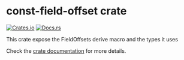 <!-- Copyright © SixtyFPS GmbH <info@slint.dev> ; SPDX-License-Identifier: MIT OR Apache-2.0 -->

# const-field-offset crate

[![Crates.io](https://img.shields.io/crates/v/const-field-offset)](https://crates.io/crates/const-field-offset)
[![Docs.rs](https://docs.rs/const-field-offset/badge.svg)](https://docs.rs/const-field-offset)

This crate expose the FieldOffsets derive macro and the types it uses

Check the [crate documentation](https://docs.rs/const-field-offset) for more details.
